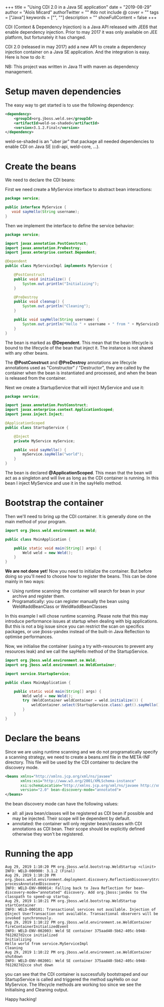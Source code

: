 +++
title = "Using CDI 2.0 in a Java SE application"
date = "2019-08-29"
author = "Aloïs Micard"
authorTwitter = "" #do not include @
cover = ""
tags = ["Java"]
keywords = ["", ""]
description = ""
showFullContent = false
+++

CDI (Context & Dependency Injection) is a Java API released with JEE6 that enable dependency injection. Prior to may 2017 it was only available on JEE platform, but fortunately it has changed.

CDI 2.0 (released in may 2017) add a new API to create a dependency injection container on a Java SE application. And the integration is easy. Here is how to do it:

NB: This project was written in Java 11 with maven as dependency management.

# Setup maven dependencies

The easy way to get started is to use the following dependency:

```xml
<dependency>
    <groupId>org.jboss.weld.se</groupId>
    <artifactId>weld-se-shaded</artifactId>
    <version>3.1.2.Final</version>
</dependency>
```

weld-se-shaded is an "uber jar" that package all needed dependencies to enable CDI on Java SE (cdi-api, weld-core, ...).

# Create the beans

We need to declare the CDI beans:

First we need create a MyService interface to abstract bean interactions:

```java
package service;

public interface MyService {
   void sayHello(String username);
}
```

Then we implement the interface to define the service behavior:

```java
package service;

import javax.annotation.PostConstruct;
import javax.annotation.PreDestroy;
import javax.enterprise.context.Dependent;

@Dependent
public class MyServiceImpl implements MyService {

    @PostConstruct
    public void initialize() {
        System.out.println("Initializing");
    }

    @PreDestroy
    public void cleanup() {
        System.out.println("Cleaning");
    }

    public void sayHello(String username) {
        System.out.println("Hello " + username + " from " + MyServiceImpl.class.getName());
    }
}

```

The bean is marked as **@Dependent**. This mean that the bean lifecycle is bound to the lifecycle of the bean that inject it. The instance is not shared with any other beans.

The **@PostConstruct** and **@PreDestroy** annotations are lifecycle annotations used as "Constructor" / "Destructor", they are called by the container when the bean is instantiated and processed, and when the bean is released from the container.

Next we create a StartupService that will inject MyService and use it:

```java
package service;

import javax.annotation.PostConstruct;
import javax.enterprise.context.ApplicationScoped;
import javax.inject.Inject;

@ApplicationScoped
public class StartupService {

    @Inject
    private MyService myService;

    public void sayHello() {
        myService.sayHello("world");
    }
}

```

The bean is declared **@ApplicationScoped**. This mean that the bean will act as a singleton and will live as long as the CDI container is running. In this bean I inject MyService and use it in the sayHello method.

# Bootstrap the container

Then we'll need to bring up the CDI container. It is generally done on the main method of your program.

```java
import org.jboss.weld.environment.se.Weld;

public class MainApplication {

    public static void main(String[] args) {
        Weld weld = new Weld();
    }
}

```

**We are not done yet**! Now you need to initialize the container. But before doing so you'll need to choose how to register the beans. This can be done mainly in two ways:

- Using runtime scanning: the container will search for bean in your archive and register them.
- Programatically: you can register manually the bean using Weld#addBeanClass or Weld#addBeanClasses


In this example I will chose runtime scanning. Please note that this may introduce performance issues at startup when dealing with big applications. But this is not a big issue since you can restrict the scan on specifics packages, or use jboss-yandex instead of the built-in Java Reflection to optimise performances.

Now, we initialise the container (using a try with-resources to prevent any resources leak) and we call the sayHello method of the StartupService.

```java
import org.jboss.weld.environment.se.Weld;
import org.jboss.weld.environment.se.WeldContainer;

import service.StartupService;

public class MainApplication {

    public static void main(String[] args) {
        Weld weld = new Weld();
        try (WeldContainer weldContainer = weld.initialize()) {
            weldContainer.select(StartupService.class).get().sayHello();
        }
    }
}

```

# Declare the beans

Since we are using runtime scanning and we do not programatically specify a scanning strategy, we need to create a beans.xml file in the META-INF directory. This file will be used by the CDI container to declare the discovery mode.

```xml
<beans xmlns="http://xmlns.jcp.org/xml/ns/javaee"
       xmlns:xsi="http://www.w3.org/2001/XMLSchema-instance"
       xsi:schemaLocation="http://xmlns.jcp.org/xml/ns/javaee http://xmlns.jcp.org/xml/ns/javaee/beans_2_0.xsd"
       version="2.0" bean-discovery-mode="annotated">
</beans>
```

the bean discovery mode can have the following values:

- all: all java bean/classes will be registered as CDI bean if possible and may be injected. Their scope will be dependent by default.
- annotated: the container will only register bean/classes with CDI annotations as CDI bean. Their scope should be explicitly defined otherwise they won't be registered.

# Running the app

```text
Aug 29, 2019 1:10:20 PM org.jboss.weld.bootstrap.WeldStartup <clinit>
INFO: WELD-000900: 3.1.2 (Final)
Aug 29, 2019 1:10:20 PM org.jboss.weld.environment.deployment.discovery.ReflectionDiscoveryStrategy processAnnotatedDiscovery
INFO: WELD-ENV-000014: Falling back to Java Reflection for bean-discovery-mode="annotated" discovery. Add org.jboss:jandex to the classpath to speed-up startup.
Aug 29, 2019 1:10:21 PM org.jboss.weld.bootstrap.WeldStartup startContainer
INFO: WELD-000101: Transactional services not available. Injection of @Inject UserTransaction not available. Transactional observers will be invoked synchronously.
Aug 29, 2019 1:10:22 PM org.jboss.weld.environment.se.WeldContainer fireContainerInitializedEvent
INFO: WELD-ENV-002003: Weld SE container 375aad40-5b62-405c-b948-f612027d2cce initialized
Initializing
Hello world from service.MyServiceImpl
Cleaning
Aug 29, 2019 1:10:22 PM org.jboss.weld.environment.se.WeldContainer shutdown
INFO: WELD-ENV-002001: Weld SE container 375aad40-5b62-405c-b948-f612027d2cce shut down
```

you can see that the CDI container is successfully bootstraped and our StartupService is called and triggered  the method sayHello on our MyService. The lifecycle methods are working too since we see the Initialising and Cleaning output.

Happy hacking!